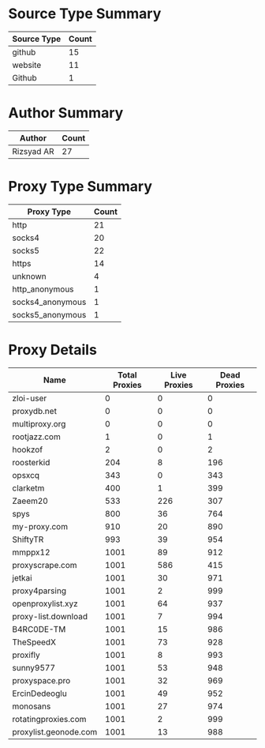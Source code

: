 # Source Type Summary

| Source Type | Count |
|-------------|-------|
| github | 15 |
| website | 11 |
| Github | 1 |


# Author Summary

| Author | Count |
|--------|-------|
| Rizsyad AR | 27 |


# Proxy Type Summary

| Proxy Type | Count |
|------------|-------|
| http | 21 |
| socks4 | 20 |
| socks5 | 22 |
| https | 14 |
| unknown | 4 |
| http_anonymous | 1 |
| socks4_anonymous | 1 |
| socks5_anonymous | 1 |


# Proxy Details

| Name | Total Proxies | Live Proxies | Dead Proxies |
|------|---------------|--------------|---------------|
| zloi-user | 0 | 0 | 0 |
| proxydb.net | 0 | 0 | 0 |
| multiproxy.org | 0 | 0 | 0 |
| rootjazz.com | 1 | 0 | 1 |
| hookzof | 2 | 0 | 2 |
| roosterkid | 204 | 8 | 196 |
| opsxcq | 343 | 0 | 343 |
| clarketm | 400 | 1 | 399 |
| Zaeem20 | 533 | 226 | 307 |
| spys | 800 | 36 | 764 |
| my-proxy.com | 910 | 20 | 890 |
| ShiftyTR | 993 | 39 | 954 |
| mmppx12 | 1001 | 89 | 912 |
| proxyscrape.com | 1001 | 586 | 415 |
| jetkai | 1001 | 30 | 971 |
| proxy4parsing | 1001 | 2 | 999 |
| openproxylist.xyz | 1001 | 64 | 937 |
| proxy-list.download | 1001 | 7 | 994 |
| B4RC0DE-TM | 1001 | 15 | 986 |
| TheSpeedX | 1001 | 73 | 928 |
| proxifly | 1001 | 8 | 993 |
| sunny9577 | 1001 | 53 | 948 |
| proxyspace.pro | 1001 | 32 | 969 |
| ErcinDedeoglu | 1001 | 49 | 952 |
| monosans | 1001 | 27 | 974 |
| rotatingproxies.com | 1001 | 2 | 999 |
| proxylist.geonode.com | 1001 | 13 | 988 |
